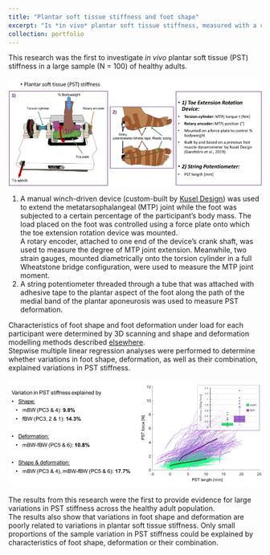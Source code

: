 ```yaml
---
title: "Plantar soft tissue stiffness and foot shape"
excerpt: "Is *in vivo* plantar soft tissue stiffness, measured with a custom-built device, related to foot shape and/or deformation? <br/><img src='/images/pst_stiffness_cover.png'>"
collection: portfolio
---
```

This research was the first to investigate *in vivo* plantar soft tissue (PST) stiffness in a large sample (N = 100) of healthy adults.  
` `  
![Methods for measuring plantar soft tissue stiffness](/images/pst_stiffness_methods.png)  

1. A manual winch-driven device (custom-built by [Kusel Design](https://www.kuseldesign.com.au/)) was used to extend the metatarsophalangeal (MTP) joint while the foot was subjected to a certain percentage of the participant’s body mass. The load placed on the foot was controlled using a force plate onto which the toe extension rotation device was mounted.  
A rotary encoder, attached to one end of the device’s crank shaft, was used to measure the degree of MTP joint extension. Meanwhile, two strain gauges, mounted diametrically onto the torsion cylinder in a full Wheatstone bridge configuration, were used to measure the MTP joint moment.  
2. A string potentiometer threaded through a tube that was attached with adhesive tape to the plantar aspect of the foot along the path of the medial band of the plantar aponeurosis was used to measure PST deformation.  
<a/>

Characteristics of foot shape and foot deformation under load for each participant were determined by 3D scanning and shape and deformation modelling methods described [elsewhere](/portfolio/2020-01-foot_ssm_reliability).  
Stepwise multiple linear regression analyses were performed to determine whether variations in foot shape, deformation, as well as their combination, explained variations in PST stiffness.  
` `  
![Plantar soft tissue stiffness results](/images/pst_stiffness_results.png)  

The results from this research were the first to provide evidence for large variations in PST stiffness across the healthy adult population.  
The results also show that variations in foot shape and deformation are poorly related to variations in plantar soft tissue stiffness. Only small proportions of the sample variation in PST stiffness could be explained by characteristics of foot shape, deformation or their combination.
